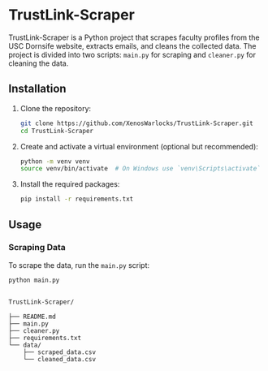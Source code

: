 # TrustLink-Scraper

TrustLink-Scraper is a Python project that scrapes faculty profiles from the USC Dornsife website, extracts emails, and cleans the collected data. The project is divided into two scripts: `main.py` for scraping and `cleaner.py` for cleaning the data.

## Installation

1. Clone the repository:

    ```bash
    git clone https://github.com/XenosWarlocks/TrustLink-Scraper.git
    cd TrustLink-Scraper
    ```

2. Create and activate a virtual environment (optional but recommended):

    ```bash
    python -m venv venv
    source venv/bin/activate  # On Windows use `venv\Scripts\activate`
    ```

3. Install the required packages:

    ```bash
    pip install -r requirements.txt
    ```

## Usage

### Scraping Data

To scrape the data, run the `main.py` script:

```bash
python main.py


TrustLink-Scraper/
```
```│
├── README.md
├── main.py
├── cleaner.py
├── requirements.txt
└── data/
    ├── scraped_data.csv
    └── cleaned_data.csv
